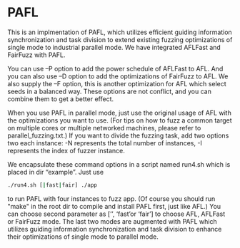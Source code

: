 PAFL
==================
This is an implmentation of PAFL, which utilizes efficient guiding information synchronization and task division to extend existing fuzzing optimizations of single mode to industrial parallel mode. We have integrated AFLFast and FairFuzz with PAFL.

You can use –P option to add the power schedule of AFLFast to AFL. And you can also use –D option to add the optimizations of FairFuzz to AFL. We also supply the –F option, this is another optimization for AFL which select seeds in a balanced way. These options are not conflict, and you can combine them to get a better effect.

When you use PAFL in parallel mode, just use the original usage of AFL with the optimizations you want to use. (For tips on how to fuzz a common target on multiple cores or multiple networked machines, please refer to parallel_fuzzing.txt.)  If you want to divide the fuzzing task, add two options two each instance: -N represents the total number of instances, -I represents the index of fuzzer instance.

We encapsulate these command options in a script named run4.sh which is placed in dir “example”. Just use

```bash
./run4.sh [|fast|fair] ./app
```

  to run PAFL with four instances to fuzz app. (Of course you should run "make" in the root dir to compile and install PAFL first, just like AFL.) You can choose second parameter as [’’, ‘fast’or ‘fair’] to choose AFL, AFLFast or FairFuzz mode. The last two modes are augmented with PAFL which utilizes guiding information synchronization and task division to enhance their optimizations of single mode to parallel mode.

